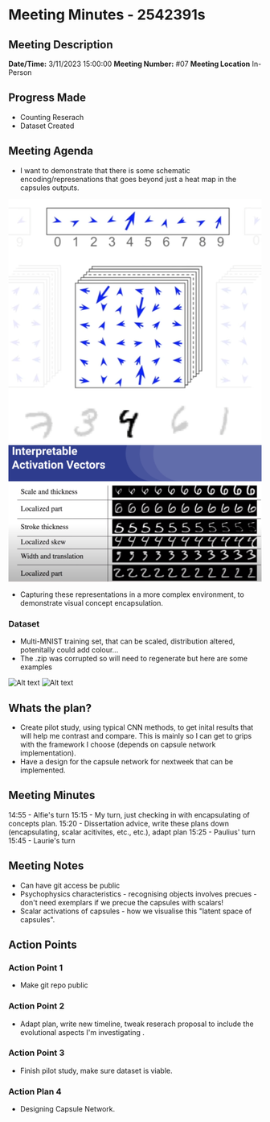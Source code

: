 # Meeting Minutes - 2542391s

## Meeting Description

**Date/Time:** 3/11/2023 15:00:00
**Meeting Number:** \#07
**Meeting Location** In-Person

## Progress Made

* Counting Reserach
* Dataset Created

## Meeting Agenda

* I want to demonstrate that there is some schematic encoding/represenations that goes beyond just a heat map in the capsules outputs.

![Alt text](image.png)
![Alt text](image-1.png)

* Capturing these representations in a more complex environment, to demonstrate visual concept encapsulation.

### Dataset

* Multi-MNIST training set, that can be scaled, distribution altered, potenitally could add colour...
* The .zip was corrupted so will need to regenerate but here are some examples

![Alt text](image-2.png)
![Alt text](image-3.png)

## Whats the plan?

* Create pilot study, using typical CNN methods, to get inital results that will help me contrast and compare. This is mainly so I can get to grips with the framework I choose (depends on capsule network implementation).
* Have a design for the capsule network for nextweek that can be implemented.

## Meeting Minutes

14:55 - Alfie's turn
15:15 - My turn, just checking in with encapsulating of concepts plan.
15:20 - Dissertation advice, write these plans down (encapsulating, scalar acitivites, etc., etc.), adapt plan
15:25 - Paulius' turn
15:45 - Laurie's turn

## Meeting Notes

* Can have git access be public
* Psychophysics characteristics - recognising objects involves precues - don't need exemplars if we precue the capsules with scalars!
* Scalar activations of capsules - how we visualise this "latent space of capsules".

## Action Points

### Action Point 1

* Make git repo public

### Action Point 2

* Adapt plan, write new timeline, tweak reserach proposal to include the evolutional aspects I'm investigating .

### Action Point 3

* Finish pilot study, make sure dataset is viable.

### Action Plan 4

* Designing Capsule Network.
  